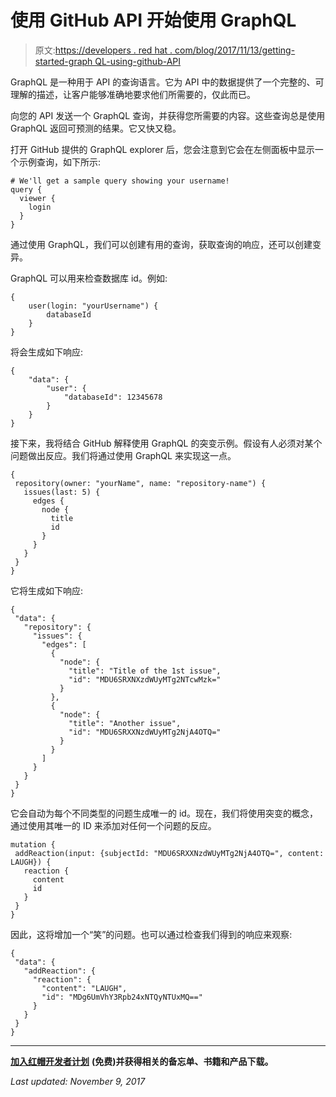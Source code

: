 # 使用 GitHub API 开始使用 GraphQL

> 原文:[https://developers . red hat . com/blog/2017/11/13/getting-started-graph QL-using-github-API](https://developers.redhat.com/blog/2017/11/13/getting-started-graphql-using-github-api)

GraphQL 是一种用于 API 的查询语言。它为 API 中的数据提供了一个完整的、可理解的描述，让客户能够准确地要求他们所需要的，仅此而已。

向您的 API 发送一个 GraphQL 查询，并获得您所需要的内容。这些查询总是使用 GraphQL 返回可预测的结果。它又快又稳。

打开 GitHub 提供的 GraphQL explorer 后，您会注意到它会在左侧面板中显示一个示例查询，如下所示:

```
# We'll get a sample query showing your username!
query {
  viewer {
    login
  }
}

```

通过使用 GraphQL，我们可以创建有用的查询，获取查询的响应，还可以创建变异。

GraphQL 可以用来检查数据库 id。例如:

```
{
    user(login: "yourUsername") {
        databaseId
    }
}
```

将会生成如下响应:

```
{
    "data": {
        "user": {
            "databaseId": 12345678
        } 
    }
}
```

接下来，我将结合 GitHub 解释使用 GraphQL 的突变示例。假设有人必须对某个问题做出反应。我们将通过使用 GraphQL 来实现这一点。

```
{
 repository(owner: "yourName", name: "repository-name") {
   issues(last: 5) {
     edges {
       node {
         title
         id
       }
     }
   }
 }
}
```

它将生成如下响应:

```
{
 "data": {
   "repository": {
     "issues": {
       "edges": [
         {
           "node": {
             "title": "Title of the 1st issue",
             "id": "MDU6SRXNXzdWUyMTg2NTcwMzk="
           }
         },
         {
           "node": {
             "title": "Another issue",
             "id": "MDU6SRXXNzdWUyMTg2NjA4OTQ="
           }
         }
       ]
     }
   }
 }
}
```

它会自动为每个不同类型的问题生成唯一的 id。现在，我们将使用突变的概念，通过使用其唯一的 ID 来添加对任何一个问题的反应。

```
mutation {
 addReaction(input: {subjectId: "MDU6SRXXNzdWUyMTg2NjA4OTQ=", content: LAUGH}) {
   reaction {
     content
     id
   }
 }
}
```

因此，这将增加一个“笑”的问题。也可以通过检查我们得到的响应来观察:

```
{
 "data": {
   "addReaction": {
     "reaction": {
       "content": "LAUGH",
       "id": "MDg6UmVhY3Rpb24xNTQyNTUxMQ=="
     }
   }
 }
}
```

* * *

[**加入红帽开发者计划**](https://developers.redhat.com/?intcmp=70160000000xZNgAAM) **(免费)并获得相关的备忘单、书籍和产品下载。**

*Last updated: November 9, 2017*